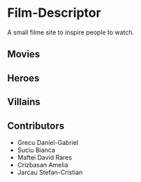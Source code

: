 # Film-Descriptor

A small filme site to inspire people to watch.
## Movies

## Heroes

## Villains

## Contributors

- Grecu Daniel-Gabriel
- Suciu Bianca
- Maftei David Rares
- Crizbasan Amelia
- Jarcau Stefan-Cristian
